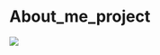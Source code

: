 # About_me_project

<img src="https://capsule-render.vercel.app/api?type=waving&color=auto&height=200&section=header&text=ABOUT_ME&fontSize=90" />
